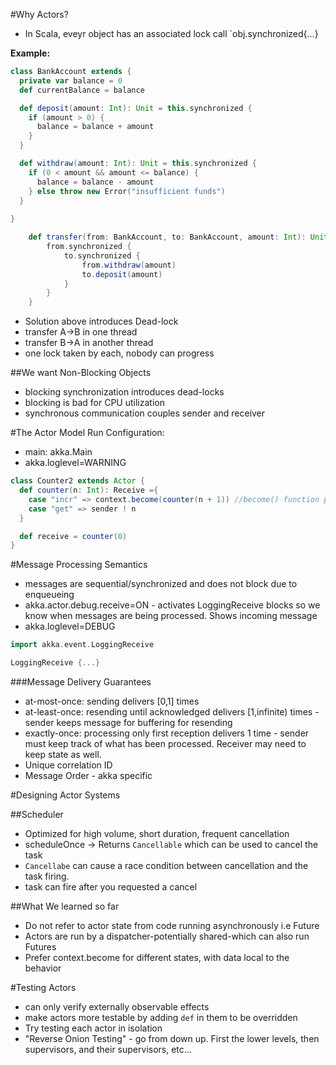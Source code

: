 #Why Actors?

- In Scala, eveyr object has an associated lock
call `obj.synchronized{...}

**Example:**
```scala
class BankAccount extends {
  private var balance = 0
  def currentBalance = balance

  def deposit(amount: Int): Unit = this.synchronized {
    if (amount > 0) {
      balance = balance + amount
    }
  }

  def withdraw(amount: Int): Unit = this.synchronized {
    if (0 < amount && amount <= balance) {
      balance = balance - amount
    } else throw new Error("insufficient funds")
  }
  
}
```

```scala
    def transfer(from: BankAccount, to: BankAccount, amount: Int): Unit = {
        from.synchronized {
            to.synchronized {
                from.withdraw(amount)
                to.deposit(amount)
            }
        }
    }
```
- Solution above introduces Dead-lock
- transfer A->B in one thread
- transfer B->A in another thread
- one lock taken by each, nobody can progress

##We want Non-Blocking Objects
- blocking synchronization introduces dead-locks
- blocking is bad for CPU utilization
- synchronous communication couples sender and receiver

#The Actor Model
Run Configuration:
- main: akka.Main
- akka.loglevel=WARNING

```scala
class Counter2 extends Actor {
  def counter(n: Int): Receive ={
    case "incr" => context.become(counter(n + 1)) //become() function permanently changes behavior to next count n++
    case "get" => sender ! n
  }

  def receive = counter(0)
}
```

#Message Processing Semantics
- messages are sequential/synchronized and does not block due to enqueueing
- akka.actor.debug.receive=ON - activates LoggingReceive blocks so we know when messages are being processed. Shows incoming message
- akka.loglevel=DEBUG
```scala
import akka.event.LoggingReceive

LoggingReceive {...}
```
###Message Delivery Guarantees
- at-most-once:  sending delivers [0,1] times
- at-least-once: resending until acknowledged delivers [1,infinite) times - sender keeps message for buffering for resending
- exactly-once:  processing only first reception delivers 1 time - sender must keep track of what has been processed. Receiver may need to keep state as well.
- Unique correlation ID
- Message Order - akka specific

#Designing Actor Systems

##Scheduler
- Optimized for high volume, short duration, frequent cancellation
- scheduleOnce -> Returns `Cancellable` which can be used to cancel the task
- `Cancellabe` can cause a race condition between cancellation and the task firing.
- task can fire after you requested a cancel

##What We learned so far
- Do not refer to actor state from code running asynchronously i.e Future
- Actors are run by a dispatcher-potentially shared-which can also run Futures
- Prefer context.become for different states, with data local to the behavior

#Testing Actors
- can only verify externally observable effects
- make actors more testable by adding `def` in them to be overridden
- Try testing each actor in isolation
- "Reverse Onion Testing" - go from down up. First the lower levels,
then supervisors, and their supervisors, etc...